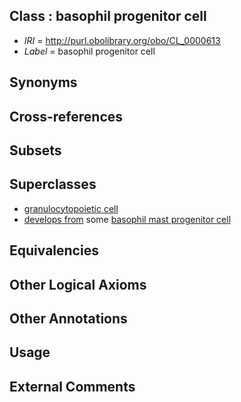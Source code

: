 
## Class : basophil progenitor cell

 * *IRI* = http://purl.obolibrary.org/obo/CL_0000613
 * *Label* = basophil progenitor cell

## Synonyms


## Cross-references


## Subsets


## Superclasses

 * [granulocytopoietic cell](../../CL/91/CL_0002191.md)
 * [develops from](../../RO/02/RO_0002202.md) some [basophil mast progenitor cell](../../CL/28/CL_0002028.md)

## Equivalencies


## Other Logical Axioms


## Other Annotations


## Usage


## External Comments

